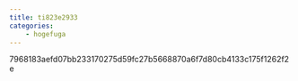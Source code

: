 ```yaml
---
title: ti823e2933
categories:
    - hogefuga
---
```

7968183aefd07bb233170275d59fc27b5668870a6f7d80cb4133c175f1262f2e